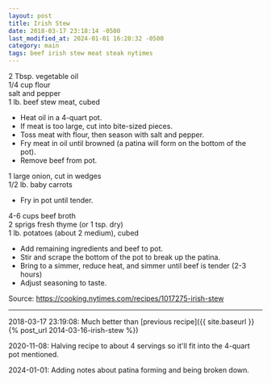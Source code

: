 ```yaml
---
layout: post
title: Irish Stew
date: 2018-03-17 23:18:14 -0500
last_modified_at: 2024-01-01 16:20:32 -0500
category: main
tags: beef irish stew meat steak nytimes
---
```

2 Tbsp. vegetable oil  
1/4 cup flour  
salt and pepper  
1 lb. beef stew meat, cubed  

  * Heat oil in a 4-quart pot.
  * If meat is too large, cut into bite-sized pieces.
  * Toss meat with flour, then season with salt and pepper.
  * Fry meat in oil until browned (a patina will form on the bottom of the pot).
  * Remove beef from pot.

1 large onion, cut in wedges  
1/2 lb. baby carrots  

  * Fry in pot until tender.

4-6 cups beef broth  
2 sprigs fresh thyme (or 1 tsp. dry)  
1 lb. potatoes (about 2 medium), cubed  

  * Add remaining ingredients and beef to pot.
  * Stir and scrape the bottom of the pot to break up the patina.
  * Bring to a simmer, reduce heat, and simmer until beef is tender (2-3 hours)
  * Adjust seasoning to taste.

Source: <https://cooking.nytimes.com/recipes/1017275-irish-stew>

---

2018-03-17 23:19:08: Much better than [previous recipe]({{ site.baseurl }}{% post_url 2014-03-16-irish-stew %})

2020-11-08: Halving recipe to about 4 servings so it'll fit into the 4-quart pot
mentioned.

2024-01-01: Adding notes about patina forming and being broken down.
